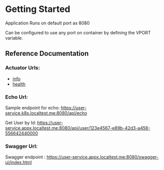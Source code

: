 # Getting Started

Application Runs on default port as 8080

Can be configured to use any port on container by defining the VPORT variable.



## Reference Documentation
### Actuator Urls:

- [info](https://user-service.k8s.localtest.me:8080/management/actuator/info)
- [health](https://user-service.k8s.localtest.me:8080/management/actuator/health)


### Echo Url:
Sample endpoint for echo: https://user-service.k8s.localtest.me:8080/api/echo

Get User by Id: https://user-service.appx.localtest.me:8080/api/user/123e4567-e89b-42d3-a456-556642440000


### Swagger Url:
Swagger endpoint : https://user-service.appx.localtest.me:8080/swagger-ui/index.html
